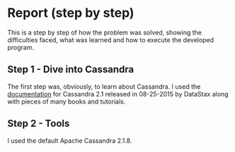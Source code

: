 # Report (step by step)

This is a step by step of how the problem was solved, showing the difficulties faced, what was learned and how to execute the developed program.

## Step 1 - Dive into Cassandra

The first step was, obviously, to learn about Cassandra. I used the [documentation](http://docs.datastax.com/en/cassandra/2.1/pdf/cassandra21.pdf) for Cassandra 2.1 released in 08-25-2015 by DataStax along with pieces of many books and tutorials.

## Step 2 - Tools

I used the default Apache Cassandra 2.1.8.